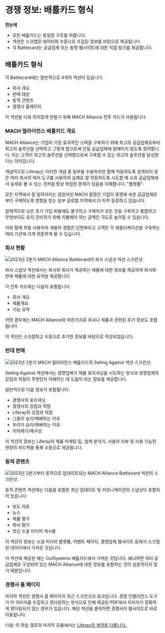 # 경쟁 정보: 배틀카드 형식

**한눈에**

* 모든 배틀카드는 동일한 구조를 따릅니다.
* 섹션은 스크랩된 데이터와 수동으로 수집된 정보를 바탕으로 제공됩니다.
* 각 Battlecard는 공급업체 또는 동맹 웹사이트에 대한 직접 링크를 제공합니다.

## 배틀카드 형식

각 Battlecard에는 일반적으로 4개의 섹션이 있습니다.

* 회사 개요
* 판매 대상
* 동적 콘텐츠
* 경쟁사 홈페이지

이 섹션을 더욱 의미있게 만들기 위해 MACH Alliance 전투 카드가 사용됩니다.

### MACH 얼라이언스 배틀카드 개요

MACH Alliance는 기업이 가장 효과적인 스택을 구축하기 위해 최고의 공급업체로부터 최고의 솔루션을 선택하고 그렇게 함으로써 단일 공급업체에 얽매이지 않도록 장려합니다. 이는 고객이 최고의 솔루션을 선택함으로써 구축할 수 있는 최고의 솔루션을 달성한다는 의미입니다.

개념적으로 Liferay는 이러한 개념 중 일부를 수용하지만 함께 작동하도록 설계되지 않은 여러 회사의 여러 도구를 사용하여 실제로 잘 작동하도록 시도할 때 소위 공급업체에서 실제로 볼 수 있는 것처럼 항상 복잡한 문제가 있음을 이해합니다. "플랫폼".

모든 지역에서 잘 알려지지는 않았지만 MACH 동맹은 기업이 동맹에 속한 공급업체로부터 구매하도록 영향을 받는 일부 글로벌 지역에서 더 자주 등장하고 있습니다.

잠재적으로 낮은 초기 가입 비용에도 불구하고 구매자가 모든 것을 구축하고 통합하고 무엇보다도 유지 관리하기 위해 지불해야 하는 금액은 극도로 높아질 수 있습니다.

이와 함께 최종 사용자와 개발자 경험은 단편화되고 고객은 각 애플리케이션을 구축하는 여러 기관에 크게 의존하게 될 수 있습니다.

### 회사 현황

![2023년 2분기 MACH Alliance Battlecard의 회사 스냅샷 섹션 스크린샷.](./battlecard-format/images/01.png)

회사 스냅샷 섹션에서는 회사와 회사가 제공하는 제품에 대한 정보를 제공하여 회사와 판매 제품에 대한 요약을 제공합니다.

각 전투 카드에는 다음이 포함됩니다.

* 회사 개요
* 제품개요
* 기능 요약

어떤 경우에는 MACH Alliance와 마찬가지로 회사나 제품과 관련된 추가 정보도 포함됩니다.

이 섹션은 스크랩하고 수동으로 추가한 정보를 바탕으로 작성되었습니다.

### 반대 판매

![2023년 2분기 MACH 얼라이언스 배틀카드의 Selling Against 섹션 스크린샷.](./battlecard-format/images/02.png)

Selling Against 섹션에서는 경쟁업체가 제품 포지셔닝을 시도하는 방식과 경쟁업체의 강점과 약점이 무엇인지 이해하는 데 도움이 되는 정보를 제공합니다.

일반적으로 다음 정보가 포함됩니다.

* 경쟁사의 포지셔닝
* 경쟁사의 강점과 약점
* Liferay의 강점과 약점
* 그들이 승리/패배하는 이유
* 우리가 승리/패배하는 이유
* 이의제기/재구성

이 섹션의 정보는 Liferay의 제품 마케팅 팀, 업계 분석가, 사용자 리뷰 및 사용 가능한 현장의 피드백을 통해 수동으로 제공됩니다.

### 동적 콘텐츠

![2023년 2분기부터 동적으로 업데이트되는 MACH Alliance Battlecard 섹션의 스크린샷.](./battlecard-format/images/03.png)

동적 콘텐츠 섹션에는 다음을 포함한 최신 업데이트 및 커뮤니케이션의 스냅샷이 포함되어 있습니다.

* 보도 자료
* 뉴스
* 제품 평가
* 회사 평가
* 최신 소셜 미디어 게시물

이 섹션의 정보는 소셜 미디어 플랫폼, 이벤트 페이지, 경쟁업체 웹사이트 등에서 스크랩한 데이터에서 가져온 것입니다.

이 섹션에 제공된 예는 OutSystems 배틀카드에서 가져온 것입니다. 왜냐하면 여러 공급업체로 구성되어 있는 MACH Alliance에 대한 정보를 포함하는 것이 실용적이지 않기 때문입니다.

### 경쟁사 홈 페이지

마지막 섹션은 경쟁사 홈 페이지의 최근 스크린샷과 링크입니다. 경쟁 인텔리전스 도구가 이 이미지를 수집하고 렌더링하는 방식으로 인해 제공된 PDF에서 이미지가 정확하게 렌더링되지 않는 경우가 있습니다.  해당 섹션을 클릭하면 경쟁사의 웹사이트로 바로 이동됩니다.

다음: 이 학습 경로의 마지막 모듈에서는 [Liferay의 계약을 다룹니다.](../liferay-contracts.md).
